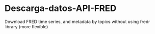 # Descarga-datos-API-FRED
Download FRED time series, and metadata by topics without using fredr library (more flexible)

